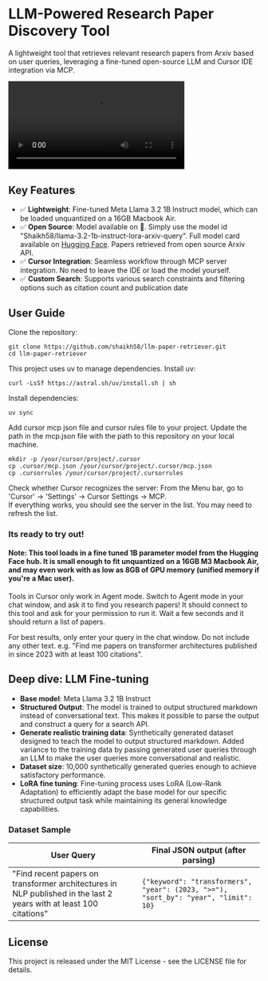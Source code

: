 # LLM-Powered Research Paper Discovery Tool

A lightweight tool that retrieves relevant research papers from Arxiv based on user queries, leveraging a fine-tuned open-source LLM and Cursor IDE integration via MCP.


<video width="70%" controls>
  <source src="demo_video.mp4" type="video/mp4">
  Your browser does not support the video tag.
</video>


## Key Features

- ✅ **Lightweight**: Fine-tuned Meta Llama 3.2 1B Instruct model, which can be loaded unquantized on a 16GB Macbook Air.
- ✅ **Open Source**: Model available on 🤗. Simply use the model id "Shaikh58/llama-3.2-1b-instruct-lora-arxiv-query". Full model card available on [Hugging Face](https://huggingface.co/Shaikh58/llama-3.2-1b-instruct-lora-arxiv-query).  Papers retrieved from open source Arxiv API.
- ✅ **Cursor Integration**: Seamless workflow through MCP server integration. No need to leave the IDE or load the model yourself.
- ✅ **Custom Search**: Supports various search constraints and filtering options such as citation count and publication date


## User Guide
Clone the repository: 
```
git clone https://github.com/shaikh58/llm-paper-retriever.git
cd llm-paper-retriever
```
This project uses uv to manage dependencies. Install uv:
```
curl -LsSf https://astral.sh/uv/install.sh | sh
```
Install dependencies: 
```
uv sync
```
Add cursor mcp json file and cursor rules file to your project. Update the path in the mcp.json file with the path to this repository on your local machine. 
```
mkdir -p /your/cursor/project/.cursor
cp .cursor/mcp.json /your/cursor/project/.cursor/mcp.json
cp .cursorrules /your/cursor/project/.cursorrules
```

Check whether Cursor recognizes the server: From the Menu bar, go to 'Cursor' -> 'Settings' -> Cursor Settings -> MCP.\
If everything works, you should see the server in the list. You may need to refresh the list.

### Its ready to try out!

#### Note: This tool loads in a fine tuned 1B parameter model from the Hugging Face hub. It is small enough to fit unquantized on a 16GB M3 Macbook Air, and may even work with as low as 8GB of GPU memory (unified memory if you're a Mac user). 

Tools in Cursor only work in Agent mode. Switch to Agent mode in your chat window, and ask it to find you research papers! It should connect to this tool and ask 
for your permission to run it. Wait a few seconds and it should return a list of papers.

For best results, only enter your query in the chat window. Do not include any other text. e.g. "Find me papers on transformer architectures published in since 2023 with at least 100 citations".


## Deep dive: LLM Fine-tuning

- **Base model**: Meta Llama 3.2 1B Instruct
- **Structured Output**: The model is trained to output structured markdown instead of conversational text. This makes it possible to parse the output and construct a query for a search API.
- **Generate realistic training data**: Synthetically generated dataset designed to teach the model to output structured markdown. Added variance to the training data by passing generated user queries through an LLM to make the user queries more conversational and realistic.
- **Dataset size**: 10,000 synthetically generated queries enough to achieve satisfactory performance.
- **LoRA fine tuning**: Fine-tuning process uses LoRA (Low-Rank Adaptation) to efficiently adapt the base model for our specific structured output task while maintaining its general knowledge capabilities.


### Dataset Sample

| User Query | Final JSON output (after parsing) |
|------------|------------------------------|
| "Find recent papers on transformer architectures in NLP published in the last 2 years with at least 100 citations" | ```{"keyword": "transformers", "year": (2023, ">="), "sort_by": "year", "limit": 10}``` | 


## License

This project is released under the MIT License - see the LICENSE file for details.